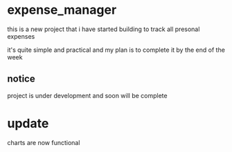 # expense_manager

this is a new project that i have started building to track all presonal expenses 

it's quite simple and practical and my plan is to complete it by the end of the week 

## notice

project is under development and soon will be complete

# update 

charts are now functional

